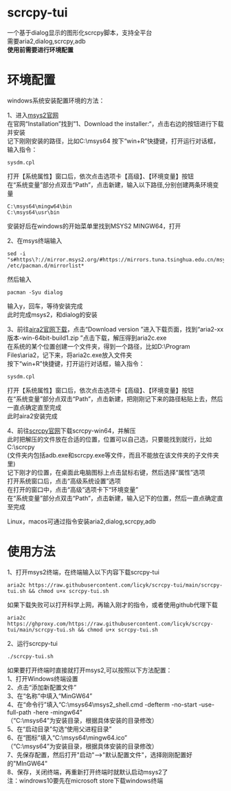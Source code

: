# scrcpy-tui
一个基于dialog显示的图形化scrcpy脚本，支持全平台  
需要aria2,dialog,scrcpy,adb  
**使用前需要进行环境配置**
# 环境配置  

windows系统安装配置环境的方法：  

1、进入[msys2官网](https://www.msys2.org/)  
在官网“Installation”找到”1、Download the installer:“，点击右边的按钮进行下载并安装  
记下刚刚安装的路径，比如C:\msys64
按下“win+R”快捷键，打开运行对话框，输入指令：  

    sysdm.cpl

打开【系统属性】窗口后，依次点击选项卡【高级】、【环境变量】按钮  
在“系统变量”部分点双击“Path”，点击新建，输入以下路径,分别创建两条环境变量  

    C:\msys64\mingw64\bin
    C:\msys64\usr\bin

安装好后在windows的开始菜单里找到MSYS2 MINGW64，打开  

2、在msys终端输入  

    sed -i "s#https\?://mirror.msys2.org/#https://mirrors.tuna.tsinghua.edu.cn/msys2/#g" /etc/pacman.d/mirrorlist*

然后输入  

    pacman -Syu dialog

输入y，回车，等待安装完成  
此时完成msys2，和dialog的安装  

3、前往[aira2官网下载](http://aria2.github.io/)，点击“Download version ”进入下载页面，找到“aria2-xx版本-win-64bit-build1.zip ”点击下载，解压得到aria2c.exe  
在系统的某个位置创建一个文件夹，得到一个路径，比如D:\Program Files\aria2，记下来，将aria2c.exe放入文件夹  
按下“win+R”快捷键，打开运行对话框，输入指令：  

    sysdm.cpl  

打开【系统属性】窗口后，依次点击选项卡【高级】、【环境变量】按钮  
在“系统变量”部分点双击“Path”，点击新建，把刚刚记下来的路径粘贴上去，然后一直点确定直至完成  
此时aira2安装完成  

4、前往[scrcpy官网](https://github.com/Genymobile/scrcpy/releases/)下载scrcpy-win64，并解压  
此时把解压的文件放在合适的位置，位置可以自己选，只要能找到就行，比如  
C:\scrcpy  
(文件夹内包括adb.exe和scrcpy.exe等文件，而且不能放在该文件夹的子文件夹里)  
记下刚才的位置，在桌面此电脑图标上点击鼠标右键，然后选择“属性”选项  
打开系统窗口后，点击“高级系统设置”选项  
在打开的窗口中，点击“高级”选项卡下“环境变量”  
在“系统变量”部分点双击“Path”，点击新建，输入记下的位置，然后一直点确定直至完成  

Linux，macos可通过指令安装aria2,dialog,scrcpy,adb
# 使用方法  
1、打开msys2终端，在终端输入以下内容下载scrcpy-tui  

    aria2c https://raw.githubusercontent.com/licyk/scrcpy-tui/main/scrcpy-tui.sh && chmod u+x scrcpy-tui.sh
    
如果下载失败可以打开科学上网，再输入刚才的指令，或者使用github代理下载  

    aria2c https://ghproxy.com/https://raw.githubusercontent.com/licyk/scrcpy-tui/main/scrcpy-tui.sh && chmod u+x scrcpy-tui.sh

2、运行scrcpy-tui  

    ./scrcpy-tui.sh


如果要打开终端时直接就打开msys2,可以按照以下方法配置：  
1、打开Windows终端设置  
2、点击“添加新配置文件”  
3、在“名称”中填入“MinGW64”  
4、在“命令行”填入“C:\msys64\msys2_shell.cmd -defterm -no-start -use-full-path -here -mingw64”  
（“C:\msys64”为安装目录，根据具体安装的目录修改）  
5、在“启动目录”勾选“使用父进程目录”  
6、在“图标”填入“C:\msys64\mingw64.ico”  
（“C:\msys64”为安装目录，根据具体安装的目录修改）  
7、先保存配置，然后打开"启动"-->"默认配置文件"，选择刚刚配置好的"MInGW64"  
8、保存，关闭终端，再重新打开终端时就默认启动msys2了  
注：windrows10要先在microsoft store下载windows终端